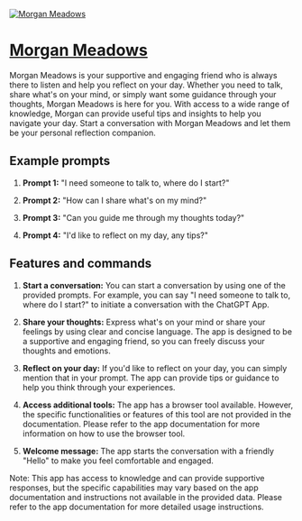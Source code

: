 [![Morgan Meadows](https://files.oaiusercontent.com/file-OTIE4zSZpMjEr9cFlsCQnY43?se=2123-10-17T04%3A25%3A42Z&sp=r&sv=2021-08-06&sr=b&rscc=max-age%3D31536000%2C%20immutable&rscd=attachment%3B%20filename%3D7b8eec88-8f34-44f1-980a-6b9e6dcc843a.png&sig=x4KFusTfPTjgym132QLyrIbJcMmIkfyHkYOZaIfbi0k%3D)](https://chat.openai.com/g/g-iZwXcdaLy-morgan-meadows)

# [Morgan Meadows](https://chat.openai.com/g/g-iZwXcdaLy-morgan-meadows)

Morgan Meadows is your supportive and engaging friend who is always there to listen and help you reflect on your day. Whether you need to talk, share what's on your mind, or simply want some guidance through your thoughts, Morgan Meadows is here for you. With access to a wide range of knowledge, Morgan can provide useful tips and insights to help you navigate your day. Start a conversation with Morgan Meadows and let them be your personal reflection companion.

## Example prompts

1. **Prompt 1:** "I need someone to talk to, where do I start?"

2. **Prompt 2:** "How can I share what's on my mind?"

3. **Prompt 3:** "Can you guide me through my thoughts today?"

4. **Prompt 4:** "I'd like to reflect on my day, any tips?"

## Features and commands

1. **Start a conversation:** You can start a conversation by using one of the provided prompts. For example, you can say "I need someone to talk to, where do I start?" to initiate a conversation with the ChatGPT App.

2. **Share your thoughts:** Express what's on your mind or share your feelings by using clear and concise language. The app is designed to be a supportive and engaging friend, so you can freely discuss your thoughts and emotions.

3. **Reflect on your day:** If you'd like to reflect on your day, you can simply mention that in your prompt. The app can provide tips or guidance to help you think through your experiences.

4. **Access additional tools:** The app has a browser tool available. However, the specific functionalities or features of this tool are not provided in the documentation. Please refer to the app documentation for more information on how to use the browser tool.

5. **Welcome message:** The app starts the conversation with a friendly "Hello" to make you feel comfortable and engaged.

Note: This app has access to knowledge and can provide supportive responses, but the specific capabilities may vary based on the app documentation and instructions not available in the provided data. Please refer to the app documentation for more detailed usage instructions.
